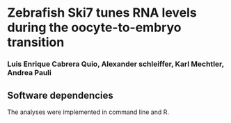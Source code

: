 # Zebrafish Ski7 tunes RNA levels during the oocyte-to-embryo transition

### Luis Enrique Cabrera Quio, Alexander schleiffer, Karl Mechtler, Andrea Pauli


## Software dependencies

The analyses were implemented in command line and R.


